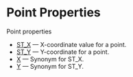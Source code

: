# Point Properties

Point properties

- [ST_X](/sql-statements-structure/geographic-geometric-features/point-properties/st_x/) — X-coordinate value for a point.
- [ST_Y](/sql-statements-structure/geographic-geometric-features/point-properties/st_y/) — Y-coordinate for a point.
- [X](/sql-statements-structure/geographic-geometric-features/point-properties/point-properties-x/) — Synonym for ST_X.
- [Y](/sql-statements-structure/geographic-geometric-features/point-properties/point-properties-y/) — Synonym for ST_Y.